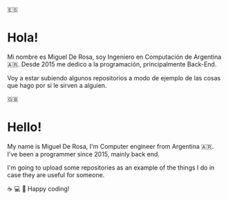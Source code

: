:es: 
# Hola!

Mi nombre es Miguel De Rosa, soy Ingeniero en Computación de Argentina :argentina:. Desde 2015 me dedico a la programación, principalmente Back-End.

Voy a estar subiendo algunos repositorios a modo de ejemplo de las cosas que hago por si le sirven a alguien.


:gb:
# Hello!

My name is Miguel De Rosa, I'm Computer engineer from Argentina :argentina:. I've been a programmer since 2015, mainly back end. 

I'm going to upload some repositories as an example of the things I do in case they are useful for someone.

:coffee: :computer: :beer:
Happy coding!
